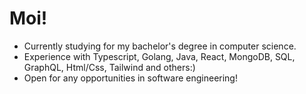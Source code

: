 # Moi!



- Currently studying for my bachelor's degree in computer science.
- Experience with Typescript, Golang, Java, React, MongoDB, SQL, GraphQL, Html/Css, Tailwind and others:)
- Open for any opportunities in software engineering!

<!---
waeekron/waeekron is a ✨ special ✨ repository because its `README.md` (this file) appears on your GitHub profile.
You can click the Preview link to take a look at your changes.
--->

